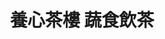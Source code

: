 ---
title: "養心茶樓 蔬食飲茶"
description: "養心茶樓 蔬食飲茶"
layout: shop
keywords:
  - 美食競賽
  - 台灣美食
  - 美食精選
datePublished: "2025-06-30"
dateModified: "2025-07-04"
city: "台北市"
district: "中山區"
address: "台北市中山區松江路128號"
phone: "0225428828"
geo: "25.052787959631914, 121.532792777908"
google_map: "https://maps.app.goo.gl/sS2XTsmHyJmovFYS6"
footinder: "https://footinder.com.tw/%E5%8F%B0%E5%8C%97%E5%B8%82%E4%B8%AD%E5%B1%B1%E5%8D%80/31832/"
official: "https://www.ysvege.com/"
award:
  - name: "500盤"
    year: "2024"
    entries:
      - dishes:
          - "蘿蔔絲酥餅"

---